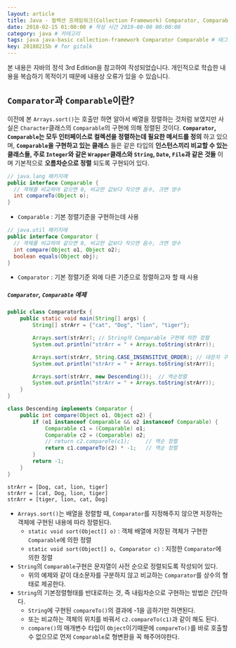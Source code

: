```yaml
---
layout: article
title: Java - 컬렉션 프레임워크(Collection Framework) Comparator, Comparable # 제목
date: 2018-02-15 01:00:00 # 작성 시간 2019-00-00 00:00:00
category: java # 카테고리
tags: java java-basic collection-framework Comparator Comparable # 태그
key: 20180215b # for gitalk
---
```


<!--more-->

본 내용은 자바의 정석 3rd Edition을 참고하여 작성되었습니다. 개인적으로 학습한 내용을 복습하기 목적이기 때문에 내용상 오류가 있을 수 있습니다.

## `Comparator`과 `Comparable`이란?
이전에 본 `Arrays.sort()`는 호출만 하면 알아서 배열을 정렬하는 것처럼 보였지만 사실은 `Character`클래스의 `Comparable`의 구현에 의해 정렬된 것이다. **`Comparator`, `Comparable`는 모두 인터페이스로 컬렉션을 정렬하는데 필요한 메서드를 정의** 하고 있으며, **`Comparable`을 구현하고 있는 클래스** 들은 같은 타입의 **인스턴스끼리 비교할 수 있는 클래스들, 주로 `Integer`와 같은 `Wrapper`클래스와 `String`, `Date`, `File`과 같은 것들** 이며 기본적으로 **오름차순으로 정렬** 되도록 구현되어 있다.

```java
// java.lang 패키지에
public interface Comparable {
  // 객체를 비교하여 같으면 0, 비교한 값보다 작으면 음수, 크면 양수
  int compareTo(Object o);
}
```
- `Comparable` : 기본 정렬기준을 구현하는데 사용
```java
// java.util 패키지에
public interface Comparator {
  // 객체를 비교하여 같으면 0, 비교한 값보다 작으면 음수, 크면 양수
  int compare(Object o1, Object o2);
  boolean equals(Object obj);
}
```
- `Comparator` : 기본 정렬기준 외에 다른 기준으로 정렬하고자 할 때 사용

##### `Comparator`, `Comparable` 예제
```java
public class ComparatorEx {
    public static void main(String[] args) {
        String[] strArr = {"cat", "Dog", "lion", "tiger"};

        Arrays.sort(strArr); // String의 Comparable 구현에 의한 정렬
        System.out.println("strArr = " + Arrays.toString(strArr));

        Arrays.sort(strArr, String.CASE_INSENSITIVE_ORDER); // 대문자 구분X
        System.out.println("strArr = " + Arrays.toString(strArr));

        Arrays.sort(strArr, new Descending());  // 역순정렬
        System.out.println("strArr = " + Arrays.toString(strArr));
    }
}

class Descending implements Comparator {
    public int compare(Object o1, Object o2) {
        if (o1 instanceof Comparable && o2 instanceof Comparable) {
            Comparable c1 = (Comparable) o1;
            Comparable c2 = (Comparable) o2;
            // return c2.compareTo(c1);     // 역순 정렬
            return c1.compareTo(c2) * -1;   // 역순 정렬
        }
        return -1;
    }
}
```
```
strArr = [Dog, cat, lion, tiger]
strArr = [cat, Dog, lion, tiger]
strArr = [tiger, lion, cat, Dog]
```
- `Arrays.sort()`는 배열을 정렬할 때, `Comparator`를 지정해주지 않으면 저장하는 객체에 구현된 내용에 따라 정렬된다.
  - `static void sort(Object[] o)` : 객체 배열에 저장된 객체가 구현한 `Comparable`에 의한 정렬
  - `static void sort(Object[] o, Comparator c)` : 지정한 `Comparator`에 의한 정렬
- `String`의 `Comparable`구현은 문자열이 사전 순으로 정렬되도록 작성되어 있다.
  - 위의 예제와 같이 대소문자를 구분하지 않고 비교하는 `Comparator`를 상수의 형태로 제공한다.
- `String`의 기본정렬형태를 반대로하는 것, 즉 내림차순으로 구현하는 방법은 간단하다.
  - `String`에 구현된 `compareTo()`의 결과에 -1을 곱하기만 하면된다.
  - 또는 비교하는 객체의 위치를 바꿔서 `c2.compareTo(c1)`과 같이 해도 된다.
  - `compare()`의 매개변수 타입이 `Object`이기때문에 `compareTo()`를 바로 호출할 수 없으므로 먼저 `Comparable`로 형변환을 꼭 해주어야한다.
